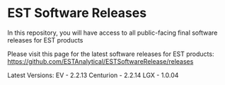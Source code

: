 # EST Software Releases

In this repository, you will have access to all public-facing final software releases for EST products

Please visit this page for the latest software releases for EST products:
https://github.com/ESTAnalytical/ESTSoftwareRelease/releases

Latest Versions: 
EV - 2.2.13
Centurion - 2.2.14
LGX - 1.0.04
